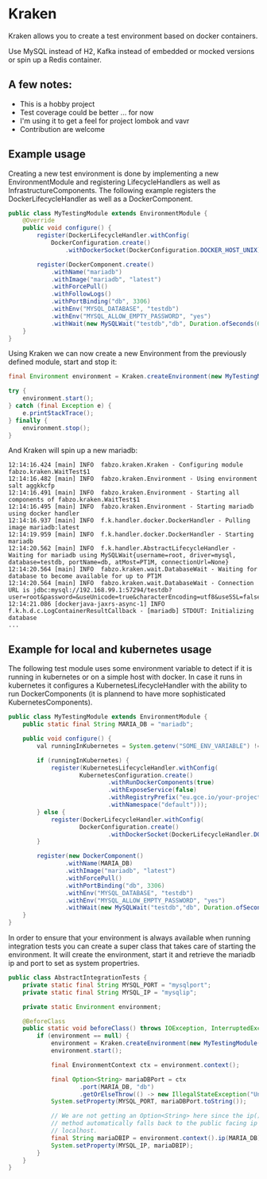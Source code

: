 # Kraken

Kraken allows you to create a test environment based on docker containers.

Use MySQL instead of H2, Kafka instead of embedded or mocked versions or spin up a Redis container.

## A few notes:
* This is a hobby project
* Test coverage could be better ... for now
* I'm using it to get a feel for project lombok and vavr
* Contribution are welcome


## Example usage
Creating a new test environment is done by implementing a new EnvironmentModule and registering LifecycleHandlers as well as InfrastructureComponents. The following example registers the DockerLifecycleHandler as well as a DockerComponent.
```java
public class MyTestingModule extends EnvironmentModule {
	@Override
	public void configure() {
		register(DockerLifecycleHandler.withConfig(
			DockerConfiguration.create()
				.withDockerSocket(DockerConfiguration.DOCKER_HOST_UNIX)));

  		register(DockerComponent.create()
			.withName("mariadb")
			.withImage("mariadb", "latest")
			.withForcePull()
			.withFollowLogs()
			.withPortBinding("db", 3306)
			.withEnv("MYSQL_DATABASE", "testdb")
			.withEnv("MYSQL_ALLOW_EMPTY_PASSWORD", "yes")
			.withWait(new MySQLWait("testdb","db", Duration.ofSeconds(60))));
	}
}
```

Using Kraken we can now create a new Environment from the previously defined module, start and stop it:
```java
final Environment environment = Kraken.createEnvironment(new MyTestingModule());

try {
	environment.start();
} catch (final Exception e) {
	e.printStackTrace();
} finally {
	environment.stop();
}
```
And Kraken will spin up a new mariadb:
```
12:14:16.424 [main] INFO  fabzo.kraken.Kraken - Configuring module fabzo.kraken.WaitTest$1
12:14:16.482 [main] INFO  fabzo.kraken.Environment - Using environment salt aggkkcfp
12:14:16.491 [main] INFO  fabzo.kraken.Environment - Starting all components of fabzo.kraken.WaitTest$1
12:14:16.495 [main] INFO  fabzo.kraken.Environment - Starting mariadb using docker handler
12:14:16.937 [main] INFO  f.k.handler.docker.DockerHandler - Pulling image mariadb:latest
12:14:19.959 [main] INFO  f.k.handler.docker.DockerHandler - Starting mariadb
12:14:20.562 [main] INFO  f.k.handler.AbstractLifecycleHandler - Waiting for mariadb using MySQLWait{username=root, driver=mysql, database=testdb, portName=db, atMost=PT1M, connectionUrl=None}
12:14:20.564 [main] INFO  fabzo.kraken.wait.DatabaseWait - Waiting for database to become available for up to PT1M
12:14:20.564 [main] INFO  fabzo.kraken.wait.DatabaseWait - Connection URL is jdbc:mysql://192.168.99.1:57294/testdb?user=root&password=&useUnicode=true&characterEncoding=utf8&useSSL=false&nullNamePatternMatchesAll=true
12:14:21.086 [dockerjava-jaxrs-async-1] INFO  f.k.h.d.c.LogContainerResultCallback - [mariadb] STDOUT: Initializing database
...
```

## Example for local and kubernetes usage
The following test module uses some environment variable to detect if it is running in kubernetes or on a simple host with docker. In case it runs in kubernetes it configures a KubernetesLifecycleHandler with the ability to run DockerComponents (it is plannend to have more sophisticated KubernetesComponents).
```java
public class MyTestingModule extends EnvironmentModule {
    public static final String MARIA_DB = "mariadb";

    public void configure() {
        val runningInKubernetes = System.getenv("SOME_ENV_VARIABLE") != null;

        if (runningInKubernetes) {
            register(KubernetesLifecycleHandler.withConfig(
                    KubernetesConfiguration.create()
                            .withRunDockerComponents(true)
                            .withExposeService(false)
                            .withRegistryPrefix("eu.gce.io/your-project-id")
                            .withNamespace("default")));
        } else {
            register(DockerLifecycleHandler.withConfig(
                    DockerConfiguration.create()
                            .withDockerSocket(DockerLifecycleHandler.DOCKER_HOST_UNIX)));
        }

        register(new DockerComponent()
                .withName(MARIA_DB)
                .withImage("mariadb", "latest")
                .withForcePull()
                .withPortBinding("db", 3306)
                .withEnv("MYSQL_DATABASE", "testdb")
                .withEnv("MYSQL_ALLOW_EMPTY_PASSWORD", "yes")
                .withWait(new MySQLWait("testdb","db", Duration.ofSeconds(60))));
    }
}
```
In order to ensure that your environment is always available when running integration tests you can create a super class that takes care of starting the environment. It will create the environment, start it and retrieve the mariadb ip and port to set as system propertries.
```java
public class AbstractIntegrationTests {
    private static final String MYSQL_PORT = "mysqlport";
    private static final String MYSQL_IP = "mysqlip";

    private static Environment environment;

    @BeforeClass
    public static void beforeClass() throws IOException, InterruptedException {
        if (environment == null) {
            environment = Kraken.createEnvironment(new MyTestingModule());
            environment.start();

            final EnvironmentContext ctx = environment.context();

            final Option<String> mariaDBPort = ctx
                    .port(MARIA_DB, "db")
                    .getOrElseThrow(() -> new IllegalStateException("Unable to retrieve maria db port"));
            System.setProperty(MYSQL_PORT, mariaDBPort.toString());

			// We are not getting an Option<String> here since the ip()
            // method automatically falls back to the public facing ip or
            // localhost.
            final String mariaDBIP = environment.context().ip(MARIA_DB);
            System.setProperty(MYSQL_IP, mariaDBIP);
        }
    }
}
```
